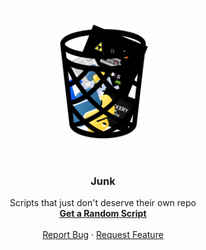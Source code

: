 <!-- TOP OF README ANCHOR -->
<a name="top"></a>

<!-- PROJECT LOGO -->
<br/>
<div align="center">
  <a href="https://github.com/ZackeryRSmith/junk/">
    <img src="https://github.com/ZackeryRSmith/junk/blob/main/res/junk.png" alt="logo" width="240" height="240">
  </a>

<h3 align="center">Junk</h3>

  <p align="center">
    Scripts that just don't deserve their own repo
    <br/>
    <a href="wait for this to be implemented"><strong>Get a Random Script</strong></a>
    <br/><br/>
    <a href="https://github.com/ZackeryRSmith/junk/issues">Report Bug</a>
    ·
    <a href="https://github.com/ZackeryRSmith/junk/issues">Request Feature</a>
  </p>
</div>
